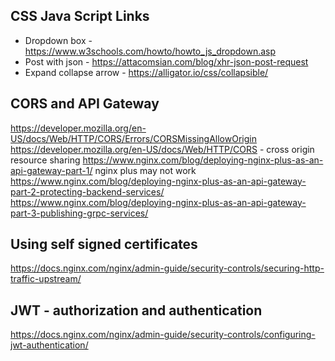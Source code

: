 ## CSS Java Script Links
* Dropdown box - https://www.w3schools.com/howto/howto_js_dropdown.asp
* Post with json - https://attacomsian.com/blog/xhr-json-post-request
* Expand collapse arrow - https://alligator.io/css/collapsible/ 

## CORS and API Gateway
https://developer.mozilla.org/en-US/docs/Web/HTTP/CORS/Errors/CORSMissingAllowOrigin
https://developer.mozilla.org/en-US/docs/Web/HTTP/CORS - cross origin resource sharing
https://www.nginx.com/blog/deploying-nginx-plus-as-an-api-gateway-part-1/ nginx plus may not work
https://www.nginx.com/blog/deploying-nginx-plus-as-an-api-gateway-part-2-protecting-backend-services/
https://www.nginx.com/blog/deploying-nginx-plus-as-an-api-gateway-part-3-publishing-grpc-services/

## Using self signed certificates
https://docs.nginx.com/nginx/admin-guide/security-controls/securing-http-traffic-upstream/

## JWT - authorization and authentication
https://docs.nginx.com/nginx/admin-guide/security-controls/configuring-jwt-authentication/
